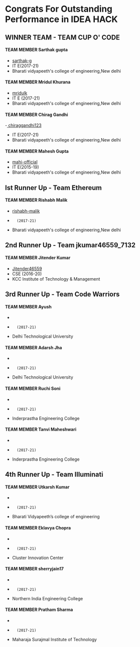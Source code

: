 Congrats For Outstanding Performance in IDEA HACK
===================

## WINNER TEAM - TEAM CUP O' CODE

#### TEAM MEMBER Sarthak gupta
- [sarthak-g](https://github.com/sarthak-g)
- IT E(2017-21)
- Bharati vidyapeeth's college of engineering,New delhi

#### TEAM MEMBER Mridul Khurana
- [mridulk](https://github.com/mridulk)
- IT E (2017-21)
- Bharati vidyapeeth's college of engineering,New delhi

#### TEAM MEMBER Chirag Gandhi
-[ chiraggandhi123](https://github.com/chiraggandhi123)
- IT E(2017-21)
- Bharati vidyapeeth's college of engineering,New delhi

#### TEAM MEMBER Mahesh Gupta
- [mahi-official](https://github.com/mahi-official)
- IT E(2015-19)
- Bharati vidyapeeth's college of engineering,New delhi

## Ist Runner Up - Team Ethereum

#### TEAM MEMBER Rishabh Malik

- [rishabh-malik](https://github.com/rishabh-malik)
-       (2017-21)
- Bharati vidyapeeth's college of engineering,New delhi

## 2nd Runner Up - Team jkumar46559_7132

#### TEAM MEMBER Jitender Kumar

- [Jitender46559](https://github.com/Jitender46559)
- CSE (2016-20)
- KCC Institute of Technology & Management

## 3rd Runner Up - Team Code Warriors

#### TEAM MEMBER Ayush
- 
-       (2017-21)
- Delhi Technological University

#### TEAM MEMBER Adarsh Jha
- 
-       (2017-21)
- Delhi Technological University

#### TEAM MEMBER Ruchi Soni
- 
-       (2017-21)
- Inderprastha Engineering College

#### TEAM MEMBER Tanvi Maheshwari
- 
-       (2017-21)
- Inderprastha Engineering College

## 4th Runner Up - Team Illuminati

#### TEAM MEMBER Utkarsh Kumar
- 
-       (2017-21)
- Bharati Vidyapeeth’s college of engineering

#### TEAM MEMBER Eklavya Chopra
- 
-       (2017-21)
- Cluster Innovation Center

#### TEAM MEMBER sherryjain17
- 
-       (2017-21)
- Northern India Engineering College

#### TEAM MEMBER Pratham Sharma
- 
-       (2017-21)
- Maharaja Surajmal Institute of Technology

